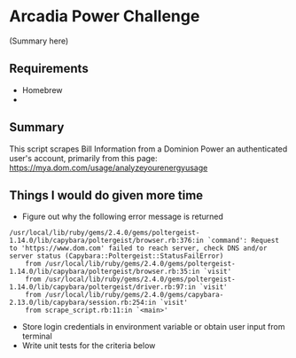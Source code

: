 # Arcadia Power Challenge
(Summary here)

## Requirements
- Homebrew
-  

## Summary
This script scrapes Bill Information from a Dominion Power an authenticated user's account, primarily from this page: https://mya.dom.com/usage/analyzeyourenergyusage

## Things I would do given more time
- Figure out why the following error message is returned
```
/usr/local/lib/ruby/gems/2.4.0/gems/poltergeist-1.14.0/lib/capybara/poltergeist/browser.rb:376:in `command': Request to 'https://www.dom.com' failed to reach server, check DNS and/or server status (Capybara::Poltergeist::StatusFailError)
	from /usr/local/lib/ruby/gems/2.4.0/gems/poltergeist-1.14.0/lib/capybara/poltergeist/browser.rb:35:in `visit'
	from /usr/local/lib/ruby/gems/2.4.0/gems/poltergeist-1.14.0/lib/capybara/poltergeist/driver.rb:97:in `visit'
	from /usr/local/lib/ruby/gems/2.4.0/gems/capybara-2.13.0/lib/capybara/session.rb:254:in `visit'
	from scrape_script.rb:11:in `<main>'
```

- Store login credentials in environment variable or obtain user input from terminal
- Write unit tests for the criteria below
